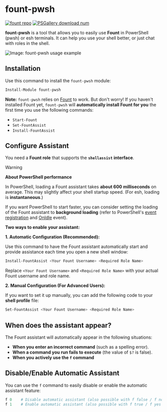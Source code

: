 # fount-pwsh

[![fount repo](https://steve02081504.github.io/fount/badges/fount_repo.svg)](https://github.com/steve02081504/fount)
[![PSGallery download num](https://img.shields.io/powershellgallery/dt/fount-pwsh)](https://www.powershellgallery.com/packages/fount-pwsh)

**fount-pwsh** is a tool that allows you to easily use **Fount** in PowerShell (pwsh) or esh terminals.
It can help you use your shell better, or just chat with roles in the shell.

![Image: fount-pwsh usage example](https://github.com/user-attachments/assets/93afee48-93d4-42c7-a5e0-b7f5c93bdee9)

## Installation

Use this command to install the `fount-pwsh` module:

```powershell
Install-Module fount-pwsh
```

**Note:** `fount-pwsh` relies on [Fount](https://github.com/steve02081504/fount) to work.
But don't worry!
If you haven't installed Fount yet, `fount-pwsh` will **automatically install Fount for you** the first time you use the following commands:

- `Start-Fount`
- `Set-FountAssist`
- `Install-FountAssist`

## Configure Assistant

You need a **Fount role** that supports the **`shellassist` interface**.

> [!WARNING]
> **About PowerShell performance**
>
> In PowerShell, loading a Fount assistant takes **about 600 milliseconds** on average. This may slightly affect your shell startup speed. (For esh, loading is **instantaneous**.)
>
> If you want PowerShell to start faster, you can consider setting the loading of the Fount assistant to **background loading** (refer to PowerShell's [event registration](https://learn.microsoft.com/powershell/module/microsoft.powershell.utility/register-engineevent?view=powershell-7.5) and [OnIdle](https://learn.microsoft.com/dotnet/api/system.management.automation.psengineevent.onidle?view=powershellsdk-7.4.0) event).

**Two ways to enable your assistant:**

**1. Automatic Configuration (Recommended):**

Use this command to have the Fount assistant automatically start and provide assistance each time you open a new shell window:

```powershell
Install-FountAssist <Your Fount Username> <Required Role Name>
```

Replace `<Your Fount Username>` and `<Required Role Name>` with your actual Fount username and role name.

**2. Manual Configuration (For Advanced Users):**

If you want to set it up manually, you can add the following code to your **shell profile** file:

```powershell
Set-FountAssist <Your Fount Username> <Required Role Name>
```

## When does the assistant appear?

The Fount assistant will automatically appear in the following situations:

- **When you enter an incorrect command** (such as a spelling error).
- **When a command you run fails to execute** (the value of `$?` is false).
- **When you actively use the `f` command**

## Disable/Enable Automatic Assistant

You can use the `f` command to easily disable or enable the automatic assistant feature:

```powershell
f 0    # Disable automatic assistant (also possible with f false / f no / f n / f disable / f unset / f off etc.)
f 1    # Enable automatic assistant (also possible with f true / f yes / f y / f enable / f set / f on etc.)
```

